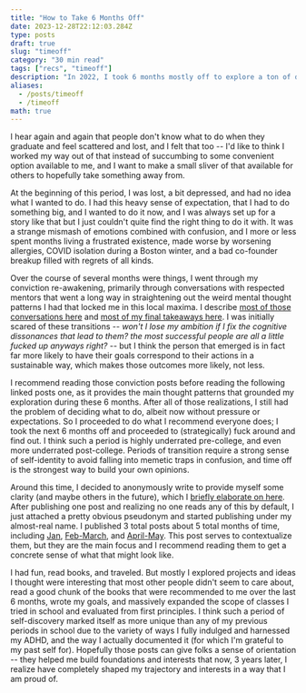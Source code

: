 ```yaml
---
title: "How to Take 6 Months Off"
date: 2023-12-28T22:12:03.284Z
type: posts
draft: true
slug: "timeoff"
category: "30 min read"
tags: ["recs", "timeoff"]
description: "In 2022, I took 6 months mostly off to explore a ton of different topics, and decide what I wanted to do after graduation. I wrote a few blog posts logging that experience on Substack, but never collected them on my blog."
aliases:
  - /posts/timeoff
  - /timeoff
math: true
---
```


I hear again and again that people don't know what to do when they graduate and feel scattered and lost, and I felt that too -- I'd like to think I worked my way out of that instead of succumbing to some convenient option available to me, and I want to make a small sliver of that available for others to hopefully take something away from.

At the beginning of this period, I was lost, a bit depressed, and had no idea what I wanted to do. I had this heavy sense of expectation, that I had to do something big, and I wanted to do it now, and I was always set up for a story like that but I just couldn't quite find the right thing to do it with. It was a strange mismash of emotions combined with confusion, and I more or less spent months living a frustrated existence, made worse by worsening allergies, COVID isolation during a Boston winter, and a bad co-founder breakup filled with regrets of all kinds.

Over the course of several months were things, I went through my conviction re-awakening, primarily through conversations with respected mentors that went a long way in straightening out the weird mental thought patterns I had that locked me in this local maxima. I describe [most of those conversations here](https://blog.aayushg.com/conviction/) and [most of my final takeaways here](https://blog.aayushg.com/fake_conviction/). I was initially scared of these transitions -- _won't I lose my ambition if I fix the cognitive dissonances that lead to them? the most successful people are all a little fucked up anyways right?_ -- but I think the person that emerged is in fact far more likely to have their goals correspond to their actions in a sustainable way, which makes those outcomes more likely, not less.

I recommend reading those conviction posts before reading the following linked posts one, as it provides the main thought patterns that grounded my exploration during these 6 months. After all of those realizations, I still had the problem of deciding what to do, albeit now without pressure or expectations. So I proceeded to do what I recommend everyone does; I took the next 6 months off and proceeded to (strategically) fuck around and find out. I think such a period is highly underrated pre-college, and even more underrated post-college. Periods of transition require a strong sense of self-identity to avoid falling into memetic traps in confusion, and time off is the strongest way to build your own opinions.

Around this time, I decided to anonymously write to provide myself some clarity (and maybe others in the future), which I [briefly elaborate on here](https://yushg.substack.com/p/coming-soon?utm_source=profile&utm_medium=reader2). After publishing one post and realizing no one reads any of this by default, I just attached a pretty obvious pseudonym and started publishing under my almost-real name. I published 3 total posts about 5 total months of time, including [Jan](https://yushg.substack.com/p/the-last-month), [Feb-March](https://yushg.substack.com/p/the-last-two-months), and [April-May](https://yushg.substack.com/p/aprilmay-2022). This post serves to contextualize them, but they are the main focus and I recommend reading them to get a concrete sense of what that might look like.

I had fun, read books, and traveled. But mostly I explored projects and ideas I thought were interesting that most other people didn't seem to care about, read a good chunk of the books that were recommended to me over the last 6 months, wrote my goals, and massively expanded the scope of classes I tried in school and evaluated from first principles. I think such a period of self-discovery marked itself as more unique than any of my previous periods in school due to the variety of ways I fully indulged and harnessed my ADHD, and the way I actually documented it (for which I'm grateful to my past self for). Hopefully those posts can give folks a sense of orientation -- they helped me build foundations and interests that now, 3 years later, I realize have completely shaped my trajectory and interests in a way that I am proud of.

